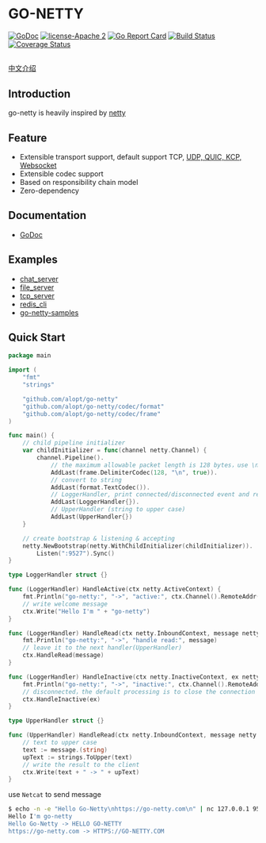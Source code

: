 # GO-NETTY

[![GoDoc][1]][2] [![license-Apache 2][3]][4] [![Go Report Card][5]][6] [![Build Status][9]][10] [![Coverage Status][11]][12]

<!--[![Downloads][7]][8]-->

[1]: https://godoc.org/github.com/alopt/go-netty?status.svg
[2]: https://godoc.org/github.com/alopt/go-netty
[3]: https://img.shields.io/badge/license-Apache%202-blue.svg
[4]: LICENSE
[5]: https://goreportcard.com/badge/github.com/alopt/go-netty
[6]: https://goreportcard.com/report/github.com/alopt/go-netty
[7]: https://img.shields.io/github/downloads/go-netty/go-netty/total.svg?maxAge=1800
[8]: https://github.com/alopt/go-netty/releases
[9]: https://travis-ci.org/go-netty/go-netty.svg?branch=master
[10]: https://travis-ci.org/go-netty/go-netty
[11]: https://codecov.io/gh/go-netty/go-netty/branch/master/graph/badge.svg
[12]: https://codecov.io/gh/go-netty/go-netty

##
[中文介绍](./README-zh.md)

## Introduction

go-netty is heavily inspired by [netty](https://github.com/netty/netty)

## Feature

* Extensible transport support, default support TCP, [UDP, QUIC, KCP, Websocket](https://github.com/alopt/go-netty-transport)
* Extensible codec support
* Based on responsibility chain model
* Zero-dependency

## Documentation
* [GoDoc](https://godoc.org/github.com/alopt/go-netty)

## Examples

* [chat_server](https://github.com/alopt/go-netty-samples/blob/master/chat_server/main.go)  
* [file_server](https://github.com/alopt/go-netty-samples/blob/master/file_server/main.go)  
* [tcp_server](https://github.com/alopt/go-netty-samples/blob/master/tcp_server/main.go)  
* [redis_cli](https://github.com/alopt/go-netty-samples/blob/master/redis_cli/main.go)
* [go-netty-samples](https://github.com/alopt/go-netty-samples)  

## Quick Start
```go
package main

import (
	"fmt"
	"strings"

	"github.com/alopt/go-netty"
	"github.com/alopt/go-netty/codec/format"
	"github.com/alopt/go-netty/codec/frame"
)

func main() {
	// child pipeline initializer
	var childInitializer = func(channel netty.Channel) {
		channel.Pipeline().
			// the maximum allowable packet length is 128 bytes，use \n to split, strip delimiter
			AddLast(frame.DelimiterCodec(128, "\n", true)).
			// convert to string
			AddLast(format.TextCodec()).
			// LoggerHandler, print connected/disconnected event and received messages
			AddLast(LoggerHandler{}).
			// UpperHandler (string to upper case)
			AddLast(UpperHandler{})
	}

	// create bootstrap & listening & accepting
	netty.NewBootstrap(netty.WithChildInitializer(childInitializer)).
		Listen(":9527").Sync()
}

type LoggerHandler struct {}

func (LoggerHandler) HandleActive(ctx netty.ActiveContext) {
	fmt.Println("go-netty:", "->", "active:", ctx.Channel().RemoteAddr())
	// write welcome message
	ctx.Write("Hello I'm " + "go-netty")
}

func (LoggerHandler) HandleRead(ctx netty.InboundContext, message netty.Message) {
	fmt.Println("go-netty:", "->", "handle read:", message)
	// leave it to the next handler(UpperHandler)
	ctx.HandleRead(message)
}

func (LoggerHandler) HandleInactive(ctx netty.InactiveContext, ex netty.Exception) {
	fmt.Println("go-netty:", "->", "inactive:", ctx.Channel().RemoteAddr(), ex)
	// disconnected，the default processing is to close the connection
	ctx.HandleInactive(ex)
}

type UpperHandler struct {}

func (UpperHandler) HandleRead(ctx netty.InboundContext, message netty.Message) {
	// text to upper case
	text := message.(string)
	upText := strings.ToUpper(text)
	// write the result to the client
	ctx.Write(text + " -> " + upText)
}
```

use <code>Netcat</code> to send message  
```bash
$ echo -n -e "Hello Go-Netty\nhttps://go-netty.com\n" | nc 127.0.0.1 9527
Hello I'm go-netty
Hello Go-Netty -> HELLO GO-NETTY
https://go-netty.com -> HTTPS://GO-NETTY.COM
```